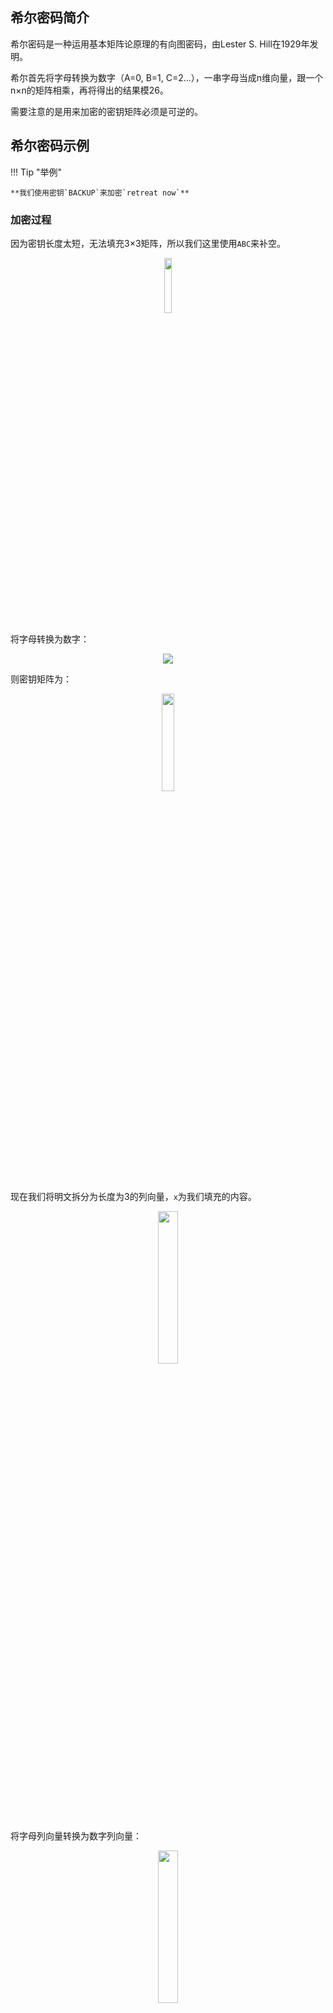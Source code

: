 ## 希尔密码简介

希尔密码是一种运用基本矩阵论原理的有向图密码，由Lester S. Hill在1929年发明。

希尔首先将字母转换为数字（A=0, B=1, C=2...），一串字母当成n维向量，跟一个n×n的矩阵相乘，再将得出的结果模26。

需要注意的是用来加密的密钥矩阵必须是可逆的。

## 希尔密码示例

!!! Tip "举例"

	**我们使用密钥`BACKUP`来加密`retreat now`**

### 加密过程

因为密钥长度太短，无法填充3×3矩阵，所以我们这里使用`ABC`来补空。

<p style="text-align:center;"><img width=15% src="../image/HillCipher-1.png" /></p>

将字母转换为数字：

<p style="text-align:center;"><img src="../image/HillCipher-2.png" /></p>

则密钥矩阵为：

<p style="text-align:center;"><img width=20% src="../image/HillCipher-3.png" /></p>

现在我们将明文拆分为长度为3的列向量，`x`为我们填充的内容。

<p style="text-align:center;"><img width=25% src="../image/HillCipher-4.png" /></p>

将字母列向量转换为数字列向量：

<p style="text-align:center;"><img width=25% src="../image/HillCipher-5.png" /></p>

执行矩阵乘法：

<p style="text-align:center;"><img width=50% src="../image/HillCipher-6.png" /></p>

对明文列向量组依次操作，得到最终密文：`DPQRQ EVKPQ LR`。

### 解密过程

要解密哈希密文，必须找到加密密钥的逆矩阵，找到逆矩阵之后，解密过程和加密过程完全相同。计算逆矩阵的一般方法如下：

<p style="text-align:center;"><img width=30% src="../image/HillCipher-7.png" /></p>

首先找出密钥矩阵行列式的值并对26求余：

<p style="text-align:center;"><img width=50% src="../image/HillCipher-8.png" /></p>

继续求得行列式值模26的乘法逆元为9：

<p style="text-align:center;"><img width=30% src="../image/HillCipher-9.png" /></p>

再求得密钥矩阵的伴随矩阵为：

<p style="text-align:center;"><img width=50% src="../image/HillCipher-10.png" /></p>

最后将行列式值的乘法逆元与伴随矩阵相乘得到逆矩阵（**如果矩阵可逆，那么它的逆矩阵和它的伴随矩阵之间只差一个系数。**）：

<p style="text-align:center;"><img width=70% src="../image/HillCipher-11.png" /></p>

现在我们有了逆矩阵，将其与密文列向量相乘，即可得到明文:

<p style="text-align:center;"><img width=50% src="../image/HillCipher-12.png" /></p>

对密文列向量组依次操作，得到最终明文：`RETREAT NOW XX`。

!!! Tip "注意"

	**并不是每个矩阵都有逆矩阵。所以在选择密钥矩阵时，一定要保证密钥矩阵行列式值非零。**

## 希尔密码的密码分析

密码分析是破解密码的艺术，频率分析法对于希尔密码来说并没有用。但是希尔密码容易受到已知明文攻击（即知道明文及对应密文），因为希尔密码是完全线性的，所以根据已知的明文/密文可以构建线性方程组，进而求解方程组恢复密钥。

### 约束滑动算法

因为希尔密码是线性的，所以我们只需要找到2个二元组对应关系即可确定密钥矩阵（矩阵大小为`2×2`）。例如我们已知"th"被加密为"gk"，"er"被加密为"bd"，则通过求解一组线性方程组，恢复密钥矩阵。

!!! Tip "例题"

	**假设有一段密文为`fupcmtgzkyukbqfjhuktzkkixtta`（矩阵大小为`2×2`）**
	
并且我们通过其他方式得知密文中有一段明文文本为`of the`，则可能的情况为：

```
fu pc mt gz ky uk bq fj hu kt zk ki xt ta
-----------------------------------------
of th e. .. .. .. .. .. .. .. .. .. .. ..
.o ft he .. .. .. .. .. .. .. .. .. .. ..
.. of th e. .. .. .. .. .. .. .. .. .. ..
.. .o ft he .. .. .. .. .. .. .. .. .. ..
.. .. of th e. .. .. .. .. .. .. .. .. ..
.. .. .o ft he .. .. .. .. .. .. .. .. ..
.. .. .. of th e. .. .. .. .. .. .. .. ..
...
```
此时我们假设第二行为正确的结果，可知`"PC"`被加密为`"FT"`、`"MT"`被加密为`"HE"`，构建线性方程组（D为密钥矩阵）：

<p style="text-align:center;"><img src="../image/HillCipher-13.png" /></p>

<p style="text-align:center;"><img src="../image/HillCipher-14.png" /></p>

将以上两个方程合为一个方程：

<p style="text-align:center;"><img src="../image/HillCipher-15.png" /></p>

移项得求解密钥矩阵的方程：

<p style="text-align:center;"><img src="../image/HillCipher-16.png" /></p>

令P为我们要求逆的矩阵，d为P的行列式，求得d=|P|=1，则d<sup>-1</sup>=1 (1=1 mod 26)，又P的伴随矩阵为：

<p style="text-align:center;"><img src="../image/HillCipher-17.png" /></p>

因此可知P的逆矩阵为：

<p style="text-align:center;"><img src="../image/HillCipher-18.png" /></p>

所以密钥矩阵为：

<p style="text-align:center;"><img src="../image/HillCipher-19.png" /></p>

我们尝试使用密钥矩阵还原密文：

```
frfthezyssqyvfetlvbafvaconfz
```

显然，这不是正确答案，这意味着之前我们的假设错误。通过多次尝试，最终发现当`"KT"`被加密为`"FT"`、`"ZK"`被加密为`"HE"`时，还原的明文是有意义的文本。

此时的密钥矩阵为：

<p style="text-align:center;"><img src="../image/HillCipher-20.png" /></p>

解密后的文本为：

```
defendtheeastwallofthecastle
```

!!! Warning "约束滑动算法"

	**约束滑动算法是指通过在密文上滑动已知明文块，逐次求解加密密钥，并还原明文（通过评分判断是否为正确密钥，例如四元组统计法）。**

### 唯密文攻击

如果仅知加密后的密文（矩阵大小为`2×2`），则我们可以尝试使用最常见的四元组作为已知明文块进行约束滑动攻击，例如：我们使用英文中最常见的四元组`"THAT"`进行约束滑动攻击，然后尝试英文中第二常见的四元组`"THER"`，以此类推，直到还原出来的明文是一段正确的英文。

### 约束滑动算法的程序实现

**等待补充**

### `3×3`矩阵

现阶段无法完成`3×3`密钥矩阵的希尔密码唯密文攻击，有想法的童鞋可以留言呀。

## 希尔密码的总结

虽然我们无法破解`3×3`密钥矩阵的希尔密码，但是它的确是一种不安全的加密方法。我们可以将希尔密码与其他非线性运算（例如S盒）相结合来增强安全性，因为矩阵乘法可以提高密文的扩散性。很多现代密码（如AES和Twofish）也使用矩阵乘法来增加扩展性。

<link rel="stylesheet" href="https://cdn.jsdelivr.net/npm/gitalk@1/dist/gitalk.css">
<div id="gitalk-container"></div>
<script src="https://cdn.jsdelivr.net/npm/gitalk@1/dist/gitalk.min.js"></script>
<script>
var str=location.pathname.slice(0,-1);
var obj=str.lastIndexOf("/");
var gitalk = new Gitalk({
  clientID: 'e85a79662384a39231e9',
  clientSecret: 'fb5aaa0a353e51ef239e5a6d4a9c05ab186af177',
  repo: 'crypto-wiki',
  owner: 'nian-hua',
  admin: ['nian-hua'],
  id: str.substr(obj+1),      // Ensure uniqueness and length less than 50
  distractionFreeMode: false  // Facebook-like distraction free mode
})
gitalk.render('gitalk-container')
console.log(str.substr(obj+1))
</script>


